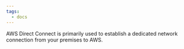 ```yaml
---
tags:
  - docs
---
```

AWS Direct Connect is primarily used to establish a dedicated network connection from your premises to AWS.